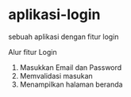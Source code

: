 # aplikasi-login
sebuah aplikasi dengan fitur login

Alur fitur Login
1. Masukkan Email dan Password
2. Memvalidasi masukan
3. Menampilkan halaman beranda

